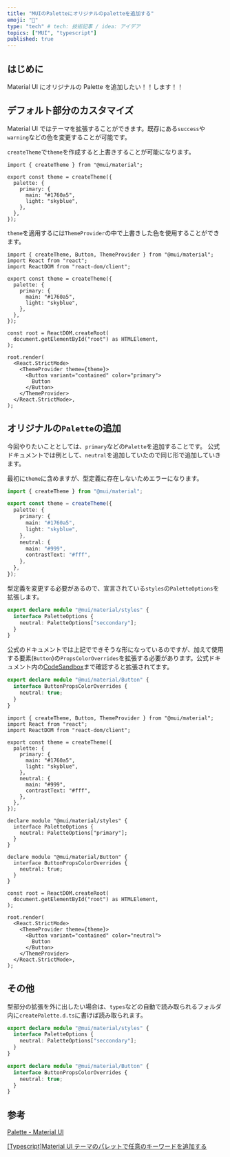 ```yaml
---
title: "MUIのPaletteにオリジナルのpaletteを追加する"
emoji: "🐥"
type: "tech" # tech: 技術記事 / idea: アイデア
topics: ["MUI", "typescript"]
published: true
---
```


## はじめに

Material UI にオリジナルの Palette を追加したい！！します！！

## デフォルト部分のカスタマイズ

Material UI ではテーマを拡張することができます。既存にある`success`や`warning`などの色を変更することが可能です。

`createTheme`で`theme`を作成すると上書きすることが可能になります。

```ts:index.tsx
import { createTheme } from "@mui/material";

export const theme = createTheme({
  palette: {
    primary: {
      main: "#1760a5",
      light: "skyblue",
    },
  },
});
```

`theme`を適用するには`ThemeProvider`の中で上書きした色を使用することができます。

```tsx:index.tsx
import { createTheme, Button, ThemeProvider } from "@mui/material";
import React from "react";
import ReactDOM from "react-dom/client";

export const theme = createTheme({
  palette: {
    primary: {
      main: "#1760a5",
      light: "skyblue",
    },
  },
});

const root = ReactDOM.createRoot(
  document.getElementById("root") as HTMLElement,
);

root.render(
  <React.StrictMode>
    <ThemeProvider theme={theme}>
      <Button variant="contained" color="primary">
        Button
      </Button>
    </ThemeProvider>
  </React.StrictMode>,
);
```

## オリジナルの`Palette`の追加

今回やりたいこととしては、`primary`などの`Palette`を追加することです。
公式ドキュメントでは例として、`neutral`を追加していたので同じ形で追加していきます。

最初に`theme`に含めますが、型定義に存在しないためエラーになります。

```ts:index.ts
import { createTheme } from "@mui/material";

export const theme = createTheme({
  palette: {
    primary: {
      main: "#1760a5",
      light: "skyblue",
    },
    neutral: {
      main: "#999",
      contrastText: "#fff",
    },
  },
});
```

型定義を変更する必要があるので、宣言されている`styles`の`PaletteOptions`を拡張します。

```ts
export declare module "@mui/material/styles" {
  interface PaletteOptions {
    neutral: PaletteOptions["seccondary"];
  }
}
```

公式のドキュメントでは上記でできそうな形になっているのですが、加えて使用する要素(`Button`)の`PropsColorOverrides`を拡張する必要があります。公式ドキュメント内の[CodeSandbox](https://codesandbox.io/s/ywmg2y?file=/demo.tsx)まで確認すると拡張されてます。

```ts:index.ts
export declare module "@mui/material/Button" {
  interface ButtonPropsColorOverrides {
    neutral: true;
  }
}
```

```ts:index.tsx
import { createTheme, Button, ThemeProvider } from "@mui/material";
import React from "react";
import ReactDOM from "react-dom/client";

export const theme = createTheme({
  palette: {
    primary: {
      main: "#1760a5",
      light: "skyblue",
    },
    neutral: {
      main: "#999",
      contrastText: "#fff",
    },
  },
});

declare module "@mui/material/styles" {
  interface PaletteOptions {
    neutral: PaletteOptions["primary"];
  }
}

declare module "@mui/material/Button" {
  interface ButtonPropsColorOverrides {
    neutral: true;
  }
}

const root = ReactDOM.createRoot(
  document.getElementById("root") as HTMLElement,
);

root.render(
  <React.StrictMode>
    <ThemeProvider theme={theme}>
      <Button variant="contained" color="neutral">
        Button
      </Button>
    </ThemeProvider>
  </React.StrictMode>,
);
```

## その他

型部分の拡張を外に出したい場合は、`types`などの自動で読み取られるフォルダ内に`createPalette.d.ts`に書けば読み取られます。

```ts:types/createPalette.d.ts
export declare module "@mui/material/styles" {
  interface PaletteOptions {
    neutral: PaletteOptions["seccondary"];
  }
}

export declare module "@mui/material/Button" {
  interface ButtonPropsColorOverrides {
    neutral: true;
  }
}
```

## 参考

[Palette - Material UI](https://mui.com/material-ui/customization/palette/)

[[Typescript]Material UI テーマのパレットで任意のキーワードを追加する](https://zenn.dev/tttela/articles/c197e2567f31130dd8e1)
